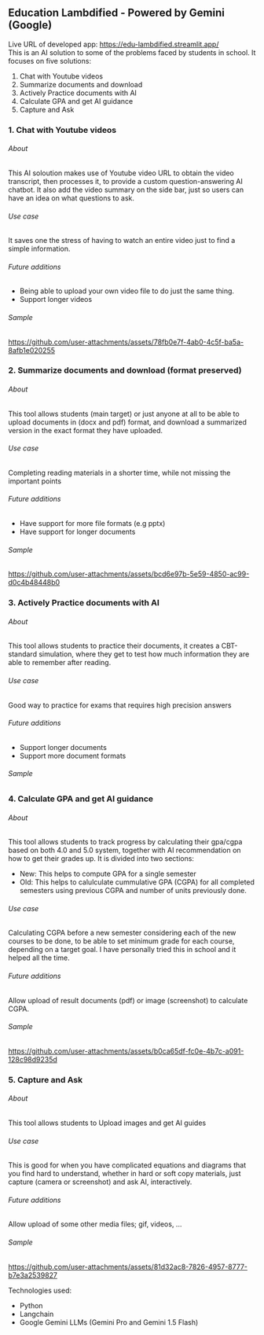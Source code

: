 ## Education Lambdified - Powered by Gemini (Google)
Live URL of developed app: https://edu-lambdified.streamlit.app/<br>
This is an AI solution to some of the problems faced by students in school. It focuses on five solutions:
1. Chat with Youtube videos
2. Summarize documents and download
3. Actively Practice documents with AI
4. Calculate GPA and get AI guidance
5. Capture and Ask
### 1. **Chat with Youtube videos**
###### About
This AI soloution makes use of Youtube video URL to obtain the video transcript, then processes it, to provide a custom question-answering AI chatbot. It also add the video summary on the side bar, just so users can have an idea on what questions to ask.
###### Use case
It saves one the stress of having to watch an entire video just to find a simple information.

###### Future additions
* Being able to upload your own video file to do just the same thing.
* Support longer videos

###### Sample
https://github.com/user-attachments/assets/78fb0e7f-4ab0-4c5f-ba5a-8afb1e020255


### 2. **Summarize documents and download (format preserved)**
###### About
This tool allows students (main target) or just anyone at all to be able to upload documents in (docx and pdf) format, and download a summarized version in the exact format they have uploaded.
###### Use case
Completing reading materials in a shorter time, while not missing the important points

###### Future additions
* Have support for more file formats (e.g pptx)
* Have support for longer documents

###### Sample

https://github.com/user-attachments/assets/bcd6e97b-5e59-4850-ac99-d0c4b48448b0


### 3. **Actively Practice documents with AI**
###### About
This tool allows students to practice their documents, it creates a CBT-standard simulation, where they get to test how much information they are able to remember after reading.

###### Use case
Good way to practice for exams that requires high precision answers

###### Future additions
* Support longer documents
* Support more document formats

###### Sample

### 4. **Calculate GPA and get AI guidance**
###### About
This tool allows students to track progress by calculating their gpa/cgpa based on both 4.0 and 5.0 system, together with AI recommendation on how to get their grades up.
It is divided into two sections:
* New: This helps to compute GPA for a single semester
* Old: This helps to calulculate cummulative GPA (CGPA) for all completed semesters using previous CGPA and number of units previously done.
###### Use case
Calculating CGPA before a new semester considering each of the new courses to be done, to be able to set minimum grade for each course, depending on a target goal. I have personally tried this in school and it helped all the time.

###### Future additions
Allow upload of result documents (pdf) or image (screenshot) to calculate CGPA.

###### Sample

https://github.com/user-attachments/assets/b0ca65df-fc0e-4b7c-a091-128c98d9235d


### 5. **Capture and Ask**
###### About
This tool allows students to Upload images and get AI guides
###### Use case
This is good for when you have complicated equations and diagrams that you find hard to understand, whether in hard or soft copy materials, just capture (camera or screenshot) and ask AI, interactively.
###### Future additions
Allow upload of some other media files; gif, videos, ...
###### Sample

https://github.com/user-attachments/assets/81d32ac8-7826-4957-8777-b7e3a2539827

Technologies used:
* Python
* Langchain
* Google Gemini LLMs (Gemini Pro and Gemini 1.5 Flash)